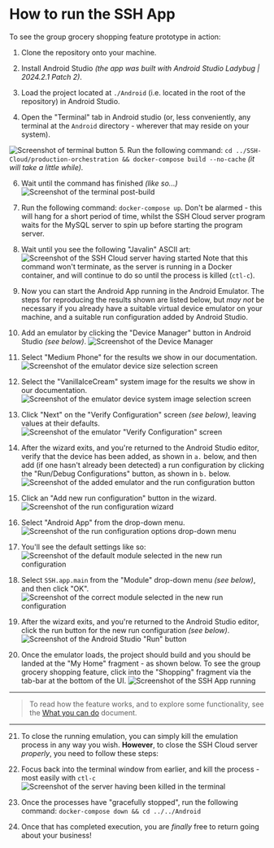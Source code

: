 # How to run the SSH App
To see the group grocery shopping feature prototype in action:
1. Clone the repository onto your machine.

2. Install Android Studio _(the app was built with Android Studio Ladybug | 2024.2.1 Patch 2)_.

3. Load the project located at `./Android` (i.e. located in the root of the repository) in Android Studio.

4. Open the "Terminal" tab in Android studio (or, less conveniently, any terminal at the `Android` directory - wherever that may reside on your system).

![Screenshot of terminal button](../Attachments/how-to-run--terminal.png)
5. Run the following command: `cd ../SSH-Cloud/production-orchestration && docker-compose build --no-cache` _(it will take a little while)._

6. Wait until the command has finished _(like so...)_
![Screenshot of the terminal post-build](../Attachments/how-to-run--post-build.png)

7. Run the following command: `docker-compose up`. Don't be alarmed - this will hang for a short period of time, whilst the SSH Cloud server program waits for the MySQL server to spin up before starting the program server.

8. Wait until you see the following "Javalin" ASCII art:
![Screenshot of the SSH Cloud server having started](../Attachments/how-to-run--server-started.png)
Note that this command won't terminate, as the server is running in a Docker container, and will continue to do so until the process is killed (`ctl-c`).

9. Now you can start the Android App running in the Android Emulator. The steps for reproducing the results shown are listed below, but _may not_ be necessary if you already have a suitable virtual device emulator on your machine, and a suitable run configuration added by Android Studio.

10. Add an emulator by clicking the "Device Manager" button in Android Studio _(see below)_.
![Screenshot of the Device Manager](../Attachments/how-to-run--add-emulator.png)

11. Select "Medium Phone" for the results we show in our documentation.
![Screenshot of the emulator device size selection screen](../Attachments/how-to-run--emulator-hardware.png)

12. Select the "VanillaIceCream" system image for the results we show in our documentation.
![Screenshot of the emulator device system image selection screen](../Attachments/how-to-run--emulator-image.png)

13. Click "Next" on the "Verify Configuration" screen _(see below)_, leaving values at their defaults.
![Screenshot of the emulator "Verify Configuration" screen](../Attachments/how-to-run--emulator-hardware.png)

14. After the wizard exits, and you're returned to the Android Studio editor, verify that the device has been added, as shown in `a.` below, and then add (if one hasn't already been detected) a run configuration by clicking the "Run/Debug Configurations" button, as shown in `b.` below.
![Screenshot of the added emulator and the run configuration button](../Attachments/how-to-run--add-config.png)

15. Click an "Add new run configuration" button in the wizard.
![Screenshot of the run configuration wizard](../Attachments/how-to-run--new-config-dialogue.png)

16. Select "Android App" from the drop-down menu. 
![Screenshot of the run configuration options drop-down menu](../Attachments/how-to-run--new-run-config-options.png)

17. You'll see the default settings like so:
![Screenshot of the default module selected in the new run configuration](../Attachments/how-to-run--run-config-details-pre.png)

18. Select `SSH.app.main` from the "Module" drop-down menu _(see below)_, and then click "OK".
![Screenshot of the correct module selected in the new run configuration](../Attachments/how-to-run--run-config-details-post.png)

19. After the wizard exits, and you're returned to the Android Studio editor, click the run button for the new run configuration _(see below)_.
![Screenshot of the Android Studio "Run" button](../Attachments/how-to-run--run-button.png)

20. Once the emulator loads, the project should build and you should be landed at the "My Home" fragment - as shown below. To see the group grocery shopping feature, click into the "Shopping" fragment via the tab-bar at the bottom of the UI.
![Screenshot of the SSH App running](../Attachments/how-to-run--post-run.png)

---
>To read how the feature works, and to explore some functionality, see the [What you can do]() document.
---

21. To close the running emulation, you can simply kill the emulation process in any way you wish. **However**, to close the SSH Cloud server _properly_, you need to follow these steps:

22. Focus back into the terminal window from earlier, and kill the process - most easily with `ctl-c`
![Screenshot of the server having been killed in the terminal](../Attachments/how-to-run--killing-server.png)

23.  Once the processes have "gracefully stopped", run the following command: `docker-compose down && cd ../../Android`

24.  Once that has completed execution, you are _finally_ free to return going about your business!